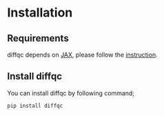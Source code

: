 # Installation


## Requirements

diffqc depends on
[JAX](https://jax.readthedocs.io/en/latest/index.html), please follow
the [instruction](https://github.com/google/jax#installation).


## Install diffqc

You can install diffqc by following command;

```shell
pip install diffqc
```

